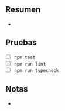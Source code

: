 ## Resumen
- 

## Pruebas
- [ ] `npm test`
- [ ] `npm run lint`
- [ ] `npm run typecheck`

## Notas
- 
